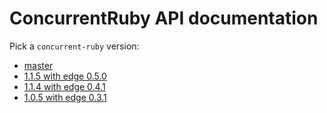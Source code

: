 # ConcurrentRuby API documentation

Pick a `concurrent-ruby` version:

* [master](./master/index.html)
* [1.1.5 with edge 0.5.0](./1.1.5/index.html)
* [1.1.4 with edge 0.4.1](./1.1.4/index.html)
* [1.0.5 with edge 0.3.1](./1.0.5/index.html) 
